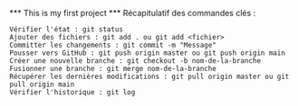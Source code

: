 *** This is my first project ***
Récapitulatif des commandes clés :

    Vérifier l'état : git status
    Ajouter des fichiers : git add . ou git add <fichier>
    Committer les changements : git commit -m "Message"
    Pousser vers GitHub : git push origin master ou git push origin main
    Créer une nouvelle branche : git checkout -b nom-de-la-branche
    Fusionner une branche : git merge nom-de-la-branche
    Récupérer les dernières modifications : git pull origin master ou git pull origin main
    Vérifier l'historique : git log

